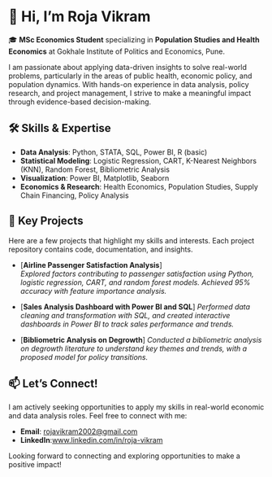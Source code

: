 # 👋 Hi, I’m Roja Vikram

🎓 **MSc Economics Student** specializing in **Population Studies and Health Economics** at Gokhale Institute of Politics and Economics, Pune.

I am passionate about applying data-driven insights to solve real-world problems, particularly in the areas of public health, economic policy, and population dynamics. With hands-on experience in data analysis, policy research, and project management, I strive to make a meaningful impact through evidence-based decision-making.

## 🛠 Skills & Expertise

- **Data Analysis**: Python, STATA, SQL, Power BI, R (basic)
- **Statistical Modeling**: Logistic Regression, CART, K-Nearest Neighbors (KNN), Random Forest, Bibliometric Analysis
- **Visualization**: Power BI, Matplotlib, Seaborn
- **Economics & Research**: Health Economics, Population Studies, Supply Chain Financing, Policy Analysis

## 🌟 Key Projects

Here are a few projects that highlight my skills and interests. Each project repository contains code, documentation, and insights.

- [**Airline Passenger Satisfaction Analysis**]  
   *Explored factors contributing to passenger satisfaction using Python, logistic regression, CART, and random forest models. Achieved 95% accuracy with feature importance analysis.*

- [**Sales Analysis Dashboard with Power BI and SQL**]
   *Performed data cleaning and transformation with SQL, and created interactive dashboards in Power BI to track sales performance and trends.*

- [**Bibliometric Analysis on Degrowth**] 
   *Conducted a bibliometric analysis on degrowth literature to understand key themes and trends, with a proposed model for policy transitions.*

## 📫 Let’s Connect!

I am actively seeking opportunities to apply my skills in real-world economic and data analysis roles. Feel free to connect with me:

- **Email**: rojavikram2002@gmail.com
- **LinkedIn**:www.linkedin.com/in/roja-vikram



Looking forward to connecting and exploring opportunities to make a positive impact!

